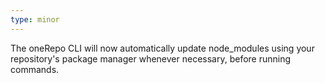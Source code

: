```yaml
---
type: minor
---
```


The oneRepo CLI will now automatically update node_modules using your repository's package manager whenever necessary, before running commands.

